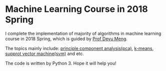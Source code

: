 # Machine Learning Course in 2018 Spring
I complete the implementation of majority of algorithms in machine learning course in 2018 Spring, which is guided by [Prof Deyu Meng](http://gr.xjtu.edu.cn/web/dymeng).

The topics mainly include: [principle component analysis(pca)](https://github.com/liziniu/machine_learning_2018_spring/tree/master/pca), [k-means](https://github.com/liziniu/machine_learning_2018_spring/tree/master/k-means), [supprot vector machine(svm)](https://github.com/liziniu/machine_learning_2018_spring/tree/master/svm) and etc.

The code is written by Python 3. Hope it will help you!
